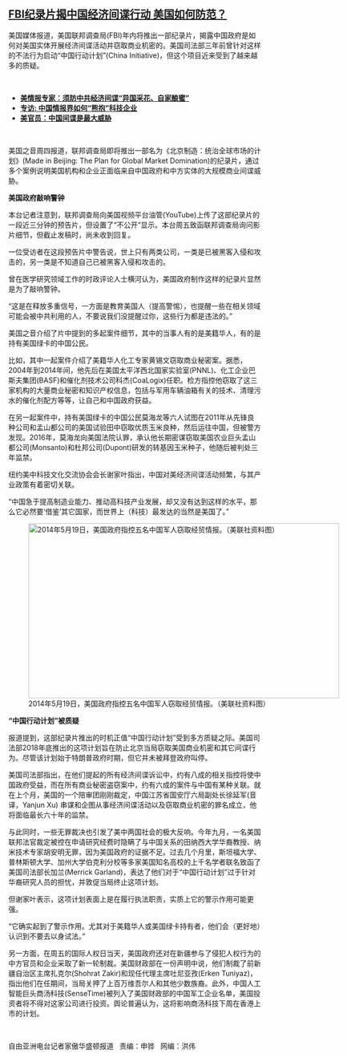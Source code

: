 <!--1639171560000-->
[FBI纪录片揭中国经济间谍行动 美国如何防范？](https://www.rfa.org/mandarin/yataibaodao/junshiwaijiao/hc-12102021150137.html)
------

<p></p><p>美国媒体报道，美国联邦调查局(FBI)<span>年内将推出一部纪录片，揭露中国政府是如何对美国实体开展经济间谍活动并窃取商业机密的。美国司法部三年前曾针对这样的不法行为启动“中国行动计划”</span>(China Initiative)<span>，但这个项目近来受到了越来越多的质疑。<p><br/></p><ul><li><a href="https://www.rfa.org/mandarin/yataibaodao/junshiwaijiao/cm-02102021091816.html"><strong>美情报专家：须防中共经济间谍“异国采花、自家酿蜜”</strong></a></li><li><strong><a href="https://www.rfa.org/mandarin/yataibaodao/junshiwaijiao/jt-12232020143926.html">专访: 中国情报界如何“熊抱”科技企业</a></strong></li><li><strong><a href="https://www.rfa.org/mandarin/yataibaodao/junshiwaijiao/hc-12132018122206.html">美官员：中国间谍是最大威胁</a></strong></li></ul><p><br/></p><p>美国之音周四报道，联邦调查局即将推出一部名为《北京制造：统治全球市场的计划》(Made in Beijing: The Plan for Global Market Domination)<span>的纪录片，通过多个案例说明美国机构和企业正面临来自中国政府和中方实体的大规模商业间谍威胁。</span></p><p><strong>美国政府敲响警钟</strong></p><p>本台记者注意到，联邦调查局向美国视频平台油管(YouTube)<span>上传了这部纪录片的一段近三分钟的预告片，但设置了“不公开”显示。本台</span>周五致函联邦调查局询问影片细节，但截止发稿时，尚未收到回复。</p><p>一位受访者在这段预告片中警告说，世上只有两类公司，一类是已被黑客入侵和攻击的，另一类是不知道自己已被黑客入侵和攻击的。</p><p>曾在医学研究领域工作的时政评论人士横河认为，美国政府制作这样的纪录片显然是为了敲响警钟。</p><p>“这是在释放多重信号，一方面是教育美国人（提高警惕），也提醒一些在相关领域可能会被中共利用的人，不要说我们没提醒过你，这些行为都是违法的。”</p><p>美国之音介绍了片中提到的多起案件细节，其中的当事人有的是美籍华人，有的是持有美国绿卡的中国公民。</p><p>比如，其中一起案件介绍了美籍华人化工专家黄锡文窃取商业秘密案。据悉，2004<span>年到</span>2014<span>年间，他先后在美国太平洋西北国家实验室</span>(PNNL)<span>、化工企业巴斯夫集团</span>(BASF)<span>和催化剂技术公司科杰</span>(CoaLogix)<span>任职。检方指控他窃取了这三家机构的大量商业秘密和知识产权信息，包括与军用车辆油箱有关的技术、清理污水的催化剂配方等等，让自己和中国政府获益。</span></p><p>在另一起案件中，持有美国绿卡的中国公民莫海龙等六人试图在2011<span>年从先锋良种公司和孟山都公司的美国试验田中窃取优质玉米良种，然后运往中国，但被警方发现。</span>2016<span>年，莫海龙向美国法院认罪，承认他长期密谋窃取美国农业巨头孟山都公司</span>(Monsanto)<span>和杜邦公司</span>(Dupont)<span>研发的转基因玉米种子，他随后被判处三年监禁。</span></p><p>纽约美中科技文化交流协会会长谢家叶指出，中国对美经济间谍活动频繁，与其产业政策有着密切关联。</p><p>“中国急于提高制造业能力、推动高科技产业发展，却又没有达到这样的水平，那么它必然要‘借鉴’其它国家，而世界上（科技）最发达的当然是美国了。”</p><p><figure class="image-richtext image-inline captioned" style="width:620px;"><img alt="2014年5月19日，美国政府指控五名中国军人窃取经贸情报。（美联社资料图）" height="349" src="https://www.rfa.org/mandarin/yataibaodao/junshiwaijiao/hc-12102021150137.html/hc1210.jpg/@@images/8fad2a5b-a412-4eb4-86dc-31a2c6bb057f.jpeg" title="hc1210.jpg" width="620"/><figcaption class="image-caption">2014年5月19日，美国政府指控五名中国军人窃取经贸情报。（美联社资料图）</figcaption><small></small></figure></p><p><strong>“中国行动计划”被质疑</strong></p><p>报道提到，这部纪录片推出的时机正值“中国行动计划”受到多方质疑之际。美国司法部2018<span>年底推出的这项计划旨在防止北京当局窃取美国商业机密和其它间谍行为。尽管该计划始于特朗普政府时期，但它并未被拜登政府叫停。</span></p><p>美国司法部指出，在他们提起的所有经济间谍诉讼中，约有八成的相关指控将使中国政府受益，而在所有商业秘密盗窃案中，约有六成的案件与中国有某种关联。就在上个月，美国的一个陪审团刚刚裁定，中国江苏省国安厅六局副处长徐延军(<span>音译，</span>Yanjun Xu) 串谋和企图从事经济间谍活动以及窃取商业机密的罪名成立，他将面临最长六十年的监禁。</p><p>与此同时，一些无罪裁决也引发了美中两国社会的极大反响。今年九月，一名美国联邦法官裁定被控在申请研究经费时隐瞒了与中国关系的田纳西大学华裔教授、纳米技术专家胡安明无罪，因为美国政府的证据不足。过去几个月里，斯坦福大学、普林斯顿大学、加州大学伯克利分校等多家美国知名高校的上千名学者联名致函了美国司法部长加兰(Merrick Garland)<span>，表达了他们对于“中国行动计划”过于针对华裔研究人员的担忧，并敦促当局终止这项计划。</span></p><p>但谢家叶表示，这项计划表面上是在履行执法职责，实质上它的警示作用可能更强。</p><p>“它确实起到了警示作用。尤其对于美籍华人或美国绿卡持有者，他们会（更好地）认识到不要去以身试法。”</p><p>另一方面，在周五的国际人权日当天，美国政府还对在新疆参与了侵犯人权行为的中方官员和企业采取了新一轮制裁。美国财政部在一份声明中说，他们制裁了前新疆自治区主席扎克尔(Shohrat Zakir)<span>和现任代理主席吐尼亚孜</span>(Erken Tuniyaz)<span>，指出他们在任期间，当局关押了上百万维吾尔人和其他少数族裔。此外，中国人工智能巨头商汤科技</span>(SenseTime)<span>被列入了美国财政部的中国军工企业名单，美国投资者将不得对这家公司进行投资。舆论普遍认为，这将影响商汤科技下周在香港上市的计划。</span></p><p><br/></p><p>自由亚洲电台记者家傲华盛顿报道   责编：申铧   网编：洪伟</p></span></p>
